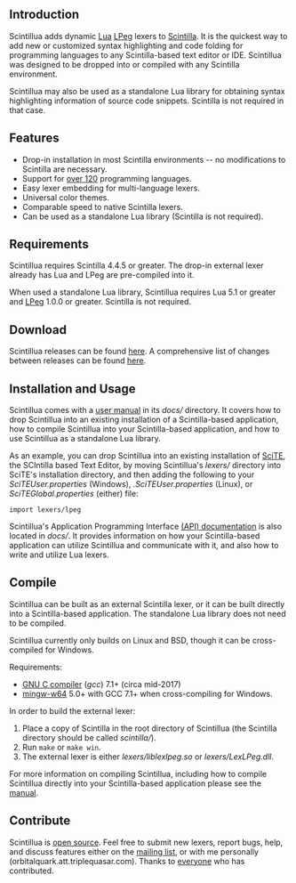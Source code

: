 ## Introduction

Scintillua adds dynamic [Lua][] [LPeg][] lexers to [Scintilla][]. It is the
quickest way to add new or customized syntax highlighting and code folding for
programming languages to any Scintilla-based text editor or IDE. Scintillua was
designed to be dropped into or compiled with any Scintilla environment.

Scintillua may also be used as a standalone Lua library for obtaining syntax
highlighting information of source code snippets. Scintilla is not required in
that case.

[Lua]: https://lua.org
[LPeg]: http://www.inf.puc-rio.br/~roberto/lpeg/lpeg.html
[Scintilla]: https://scintilla.org

## Features

* Drop-in installation in most Scintilla environments -- no modifications to
  Scintilla are necessary.
* Support for [over 120][] programming languages.
* Easy lexer embedding for multi-language lexers.
* Universal color themes.
* Comparable speed to native Scintilla lexers.
* Can be used as a standalone Lua library (Scintilla is not required).

[over 120]: lexerlist.html

## Requirements

Scintillua requires Scintilla 4.4.5 or greater. The drop-in external lexer
already has Lua and LPeg are pre-compiled into it.

When used a standalone Lua library, Scintillua requires Lua 5.1 or greater and
[LPeg][] 1.0.0 or greater. Scintilla is not required.

[LPeg]: http://www.inf.puc-rio.br/~roberto/lpeg/

## Download

Scintillua releases can be found [here][1]. A comprehensive list of changes
between releases can be found [here][2].

[1]: https://github.com/orbitalquark/scintillua/releases
[2]: changelog.html

## Installation and Usage

Scintillua comes with a [user manual][] in its *docs/* directory. It covers how
to drop Scintillua into an existing installation of a Scintilla-based
application, how to compile Scintillua into your Scintilla-based application,
and how to use Scintillua as a standalone Lua library.

As an example, you can drop Scintillua into an existing installation of
[SciTE][], the SCIntilla based Text Editor, by moving Scintillua's *lexers/*
directory into SciTE's installation directory, and then adding the following
to your *SciTEUser.properties* (Windows), *.SciTEUser.properties* (Linux), or
*SciTEGlobal.properties* (either) file:

    import lexers/lpeg

Scintillua's Application Programming Interface [(API) documentation][] is also
located in *docs/*. It provides information on how your Scintilla-based
application can utilize Scintillua and communicate with it, and also how to
write and utilize Lua lexers.

[user manual]: manual.html
[SciTE]: https://scintilla.org/SciTE.html
[(API) documentation]: api.html

## Compile

Scintillua can be built as an external Scintilla lexer, or it can be built
directly into a Scintilla-based application. The standalone Lua library does not
need to be compiled.

Scintillua currently only builds on Linux and BSD, though it can be
cross-compiled for Windows.

Requirements:

* [GNU C compiler][] (*gcc*) 7.1+ (circa mid-2017)
* [mingw-w64][] 5.0+ with GCC 7.1+ when cross-compiling for Windows.

In order to build the external lexer:

1. Place a copy of Scintilla in the root directory of Scintillua (the Scintilla
   directory should be called *scintilla/*).
2. Run `make` or `make win`.
3. The external lexer is either *lexers/liblexlpeg.so* or *lexers/LexLPeg.dll*.

For more information on compiling Scintillua, including how to compile
Scintillua directly into your Scintilla-based application please see the
[manual][].

[GNU C compiler]: https://gcc.gnu.org
[mingw-w64]: https://mingw-w64.org/
[manual]: manual.html#compiling-scintillua-directly-into-an-app

## Contribute

Scintillua is [open source][]. Feel free to submit new lexers, report bugs,
help, and discuss features either on the [mailing list][], or with me personally
(orbitalquark.att.triplequasar.com). Thanks to [everyone][] who has contributed.

[open source]: https://github.com/orbitalquark/scintillua
[mailing list]: https://foicica.com/lists
[everyone]: thanks.html
